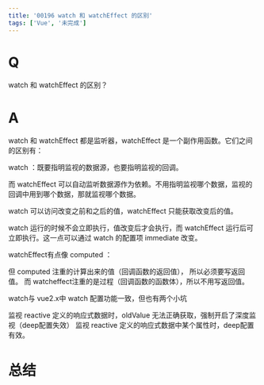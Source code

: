 ```yaml
---
title: '00196 watch 和 watchEffect 的区别'
tags: ['Vue', '未完成']
---
```


# Q

watch 和 watchEffect 的区别？

# A

watch 和 watchEffect 都是监听器，watchEffect 是一个副作用函数。它们之间的区别有：


watch ：既要指明监视的数据源，也要指明监视的回调。


而 watchEffect 可以自动监听数据源作为依赖。不用指明监视哪个数据，监视的回调中用到哪个数据，那就监视哪个数据。


watch 可以访问改变之前和之后的值，watchEffect 只能获取改变后的值。


watch 运行的时候不会立即执行，值改变后才会执行，而 watchEffect 运行后可立即执行。这一点可以通过 watch 的配置项 immediate 改变。


watchEffect有点像 computed ：

但 computed 注重的计算出来的值（回调函数的返回值）， 所以必须要写返回值。
而 watcheffect注重的是过程（回调函数的函数体），所以不用写返回值。




watch与 vue2.x中 watch 配置功能一致，但也有两个小坑

监视 reactive 定义的响应式数据时，oldValue 无法正确获取，强制开启了深度监视（deep配置失效）
监视 reactive 定义的响应式数据中某个属性时，deep配置有效。


# 总结



<script>
  function func() {

  }
  
</script>
